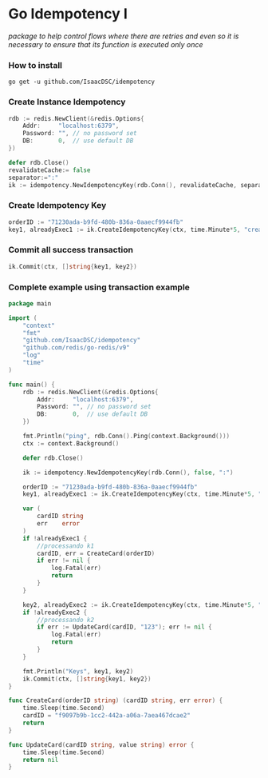 # Go Idempotency I
*package to help control flows where there are retries and even so it is necessary to ensure that its function is executed only once*

### How to install
```shell
go get -u github.com/IsaacDSC/idempotency
```

### Create Instance Idempotency
```go
rdb := redis.NewClient(&redis.Options{
    Addr:     "localhost:6379",
    Password: "", // no password set
    DB:       0,  // use default DB
})

defer rdb.Close()
revalidateCache:= false
separator:=":" 
ik := idempotency.NewIdempotencyKey(rdb.Conn(), revalidateCache, separator)

```

### Create Idempotency Key
```go
orderID := "71230ada-b9fd-480b-836a-0aaecf9944fb"
key1, alreadyExec1 := ik.CreateIdempotencyKey(ctx, time.Minute*5, "create-card", orderID)
```

### Commit all success transaction
```go
ik.Commit(ctx, []string{key1, key2})
```

### Complete example using transaction example

```go
package main

import (
	"context"
	"fmt"
	"github.com/IsaacDSC/idempotency"
	"github.com/redis/go-redis/v9"
	"log"
	"time"
)

func main() {
	rdb := redis.NewClient(&redis.Options{
		Addr:     "localhost:6379",
		Password: "", // no password set
		DB:       0,  // use default DB
	})

	fmt.Println("ping", rdb.Conn().Ping(context.Background()))
	ctx := context.Background()

	defer rdb.Close()

	ik := idempotency.NewIdempotencyKey(rdb.Conn(), false, ":")

	orderID := "71230ada-b9fd-480b-836a-0aaecf9944fb"
	key1, alreadyExec1 := ik.CreateIdempotencyKey(ctx, time.Minute*5, "create-card", orderID)

	var (
		cardID string
		err    error
	)
	if !alreadyExec1 {
		//processando k1
		cardID, err = CreateCard(orderID)
		if err != nil {
			log.Fatal(err)
			return
		}
	}

	key2, alreadyExec2 := ik.CreateIdempotencyKey(ctx, time.Minute*5, "update-card", orderID, cardID)
	if !alreadyExec2 {
		//processando k2
		if err := UpdateCard(cardID, "123"); err != nil {
			log.Fatal(err)
			return
		}
	}

	fmt.Println("Keys", key1, key2)
	ik.Commit(ctx, []string{key1, key2})
}

func CreateCard(orderID string) (cardID string, err error) {
	time.Sleep(time.Second)
	cardID = "f9097b9b-1cc2-442a-a06a-7aea467dcae2"
	return
}

func UpdateCard(cardID string, value string) error {
	time.Sleep(time.Second)
	return nil
}


```